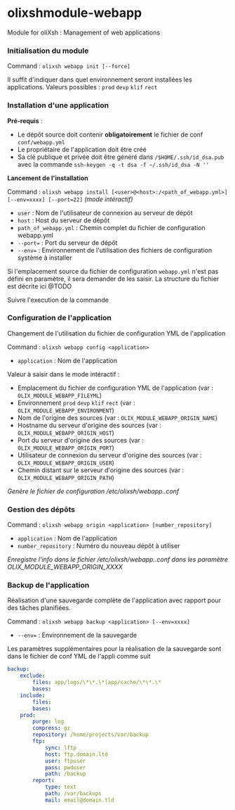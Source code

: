 # olixshmodule-webapp
Module for oliXsh : Management of web applications


### Initialisation du module

Command : `olixsh webapp init [--force]`

Il suffit d'indiquer dans quel environnement seront installées les applications.
Valeurs possibles : `prod` `devp` `klif` `rect`


### Installation d'une application

**Pré-requis** :

- Le dépôt source doit contenir **obligatoirement** le fichier de conf `conf/webapp.yml`
- Le propriétaire de l'application doit être créé
- Sa clé publique et privée doit être généré dans `/$HOME/.ssh/id_dsa.pub`
avec la commande `ssh-keygen -q -t dsa -f ~/.ssh/id_dsa -N ''`

**Lancement de l'installation**

Command : `olixsh webapp install [<user>@<host>:/<path_of_webapp.yml>] [--env=xxxx] [--port=22]` _(mode intéractif)_

- `user` : Nom de l'utilisateur de connexion au serveur de dépôt
- `host` : Host du serveur de dépôt
- `path_of_webapp.yml` : Chemin complet du fichier de configuration webapp.yml
- `--port=` : Port du serveur de dépôt
- `--env=` : Environnement de l'utilisation des fichiers de configuration système à installer 

Si l'emplacement source du fichier de configuration `webapp.yml` n'est pas défini en paramètre,
il sera demander de les saisir.
La structure du fichier est décrite ici @TODO

Suivre l'execution de la commande


### Configuration de l'application

Changement de l'utilisation du fichier de configuration YML de l'application

Command : `olixsh webapp config <application>`

- `application` : Nom de l'application

Valeur à saisir dans le mode intéractif :

- Emplacement du fichier de configuration YML de l'application (var : `OLIX_MODULE_WEBAPP_FILEYML`)
- Environnement `prod` `devp` `klif` `rect` (var : `OLIX_MODULE_WEBAPP_ENVIRONMENT`)
- Nom de l'origine des sources (var : `OLIX_MODULE_WEBAPP_ORIGIN_NAME`)
- Hostname du serveur d'origine des sources (var : `OLIX_MODULE_WEBAPP_ORIGIN_HOST`)
- Port du serveur d'origine des sources (var : `OLIX_MODULE_WEBAPP_ORIGIN_PORT`)
- Utilisateur de connexion du serveur d'origine des sources (var : `OLIX_MODULE_WEBAPP_ORIGIN_USER`)
- Chemin distant sur le serveur d'origine des sources (var : `OLIX_MODULE_WEBAPP_ORIGIN_PATH`)

*Genère le fichier de configuration /etc/olixsh/webapp.<appli>.conf*


### Gestion des dépôts

Command : `olixsh webapp origin <application> [number_repository]`

- `application` : Nom de l'application
- `number_repository` : Numéro du nouveau dépôt à utiliser

*Enregistre l'info dans le fichier /etc/olixsh/webapp.<appli>.conf dans les paramètre OLIX_MODULE_WEBAPP_ORIGIN_XXXX*


### Backup de l'application

Réalisation d'une sauvegarde complète de l'application avec rapport pour des tâches planifiées.

Command : `olixsh webapp backup <application> [--env=xxxx]`

- `--env=` : Environnement de la sauvegarde 

Les paramètres supplémentaires pour la réalisation de la sauvegarde
sont dans le fichier de conf YML de l'appli comme suit
``` yml
backup:
    exclude:
        files: app/logs/\*\*.\*|app/cache/\*\*.\*
        bases:
    include:
        files:
        bases:
    prod:
        purge: log
        compress: gz
        repository: /home/projects/var/backup
        ftp:
            sync: lftp
            host: ftp.domain.ltd
            user: ftpuser
            pass: pwduser
            path: /backup
        report:
            type: text
            path: /var/backups
            mail: email@domain.tld
```

